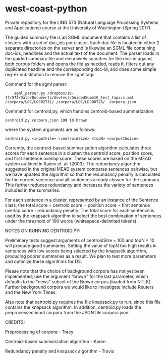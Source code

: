 # west-coast-python
Private repository for the LING 573 (Natural Language Processing Systems and Applications) course at the University of Washington (Spring 2017).


The guided summary file is an SGML document that contains a list of clusters with a set of doc_ids per cluster.  Each doc file is located in either 2 separate directories on the server and is likewise an SGML file containing doc-ids, headlines and the actual text of the document.  The parser loads in the guided summary file and recursively searches for the doc-id against both corpus folders and opens the file as needed, reads it, filters out any duplicated headline and the corresponding doc-id, and does some simple reg-ex substitution to remove the sgml tags.  

Command for the sgml parser:
    
        sgml_parser.py /dropbox/16-17/573/Data/Documents/devtest/GuidedSumm10_test_topics.xml /corpora/LDC/LDC02T31/ /corpora/LDC/LDC08T25/  corpora.json

Command for centroid.py, which handles centroid-based summarization: 

    centroid.py corpora.json 100 10 brown
    
where the system arguments are as follows:
    
    centroid.py <inputFile> <centroidSize> <topN> <corpusChoice>

Currently, the centroid-based summarization algorithm calculates three scores for each sentence in a cluster: the centroid score, position score, and first sentence overlap score. These scores are based on the MEAD system outlined in Radev et. al. (2003). The redundancy algorithm suggested in the original MEAD system compares sentences pairwise, but we have updated the algorithm so that the redundancy penalty is calculated for the current sentence and all sentences already chosen for the summary. This further reduces redundancy and increases the variety of sentences included in the summaries.

For each sentence in a cluster, represented by an instance of the Sentence class, the total score = centroid score + position score + first sentence overlap score - redundancy penalty. The total score for each sentence is used by the knapsack algorithm to select the best combination of sentences under the threshold of 100 words (whitespace-delimited tokens).

NOTES ON RUNNING CENTROID.PY:

Preliminary tests suggest arguments of centroidSize = 100 and topN = 10 will produce good summaries. Setting the value of topN too high results in sentences with low scores being selected by the knapsack algorithm, producing poorer summaries as a result. We plan to test more parameters and optimize these algorithms for D3.

Please note that the choice of background corpora has not yet been implemented; use the argument "brown" for the last parameter, which defaults to the "news" subset of the Brown corpus (loaded from NTLK). Further background corpora we would like to investigate include Reuters and the New York Times.

Also note that centroid.py requires the file knapsack.py to run, since this file contains the knapsack algorithm. In addition, centroid.py loads the preprocessed input corpora from the JSON file corpora.json.

CREDITS:

Preprocessing of corpora - Tracy

Centroid-based summarization algorithm - Karen

Redundancy penalty and knapsack algorithm - Travis
